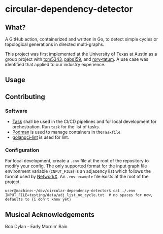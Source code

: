 #  circular-dependency-detector
## What?
A GitHub action, containerized and written in Go, to detect simple cycles or topological generations in directed multi-graphs. 

This project was first implemented at the University of Texas at Austin as a group project with [tcm5343](https://github.com/tcm5343), [pabs159](https://github.com/pabs159), and [rory-tatum](https://github.com/rory-tatum). A use case was identified that applied to our industry experience.

## Usage


## Contributing

### Software

* [Task](https://taskfile.dev/) shall be used in the CI/CD pipelines and for local development for orchestration. Run `task` for the list of tasks. 
* [Podman](https://podman.io/) is used to manage containers in the`Taskfile`.
* [golangci-lint](https://golangci-lint.run/) is used for lint.

### Configuration 

For local development, create a `.env` file at the root of the repository to modify your config. The only supported format for the input graph file environment variable (`INPUT_FILE`) is an adjacency list which follows the format used by [NetworkX](https://networkx.org/documentation/stable/reference/readwrite/adjlist.html#). An `.env-example` file exists at the root of the project.

```shell
user@machine:~/dev/circular-dependency-detector$ cat ./.env 
INPUT_FILE=testing/data/adj_list_no_cycle.txt  # no spaces for now, defaults to {i don't know yet}
```

## Musical Acknowledgements

Bob Dylan - Early Mornin' Rain</br>
